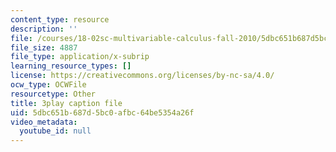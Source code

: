 ```yaml
---
content_type: resource
description: ''
file: /courses/18-02sc-multivariable-calculus-fall-2010/5dbc651b687d5bc0afbc64be5354a26f_PxkEoEbCJT8.vtt
file_size: 4887
file_type: application/x-subrip
learning_resource_types: []
license: https://creativecommons.org/licenses/by-nc-sa/4.0/
ocw_type: OCWFile
resourcetype: Other
title: 3play caption file
uid: 5dbc651b-687d-5bc0-afbc-64be5354a26f
video_metadata:
  youtube_id: null
---
```


